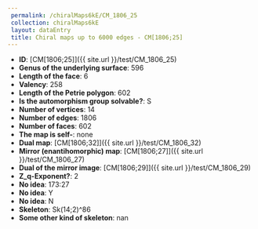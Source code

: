 ```yaml
--- 
 permalink: /chiralMaps6kE/CM_1806_25 
 collection: chiralMaps6kE
 layout: dataEntry
 title: Chiral maps up to 6000 edges - CM[1806;25]
---
```


- **ID**: [CM[1806;25]]({{ site.url }}/test/CM_1806_25)
- **Genus of the underlying surface**: 596
- **Length of the face**: 6
- **Valency**: 258
- **Length of the Petrie polygon**: 602
- **Is the automorphism group solvable?**: S
- **Number of vertices**: 14
- **Number of edges**: 1806
- **Number of faces**: 602
- **The map is self-**: none
- **Dual map**: [CM[1806;32]]({{ site.url }}/test/CM_1806_32)
- **Mirror (enantihomorphic) map**: [CM[1806;27]]({{ site.url }}/test/CM_1806_27)
- **Dual of the mirror image**: [CM[1806;29]]({{ site.url }}/test/CM_1806_29)
- **Z_q-Exponent?**: 2
- **No idea**:  173:27
- **No idea**: Y
- **No idea**: N
- **Skeleton**: Sk(14;2)^86
- **Some other kind of skeleton**: nan

